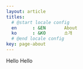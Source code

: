 ```yaml
---
layout: article
titles:
  # @start locale config
  en      : &EN       About
  ko      : &KO       소개
  # @end locale config
key: page-about
---
```


Hello Hello